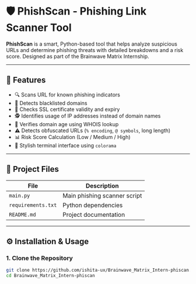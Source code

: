 # 🛡️ PhishScan - Phishing Link Scanner Tool

**PhishScan** is a smart, Python-based tool that helps analyze suspicious URLs and determine phishing threats with detailed breakdowns and a risk score. Designed as part of the Brainwave Matrix Internship.

---

## 🚀 Features

- 🔍 Scans URL for known phishing indicators
- 📛 Detects blacklisted domains
- 🔐 Checks SSL certificate validity and expiry
- 🕵️ Identifies usage of IP addresses instead of domain names
- 📅 Verifies domain age using WHOIS lookup
- ⚠️ Detects obfuscated URLs (`% encoding`, `@ symbols`, long length)
- 📊 Risk Score Calculation (Low / Medium / High)
- 🎨 Stylish terminal interface using `colorama`

---

## 📁 Project Files

| File | Description |
|------|-------------|
| `main.py` | Main phishing scanner script |
| `requirements.txt` | Python dependencies |
| `README.md` | Project documentation |

---

## ⚙️ Installation & Usage

### 1. Clone the Repository

```bash
git clone https://github.com/ishita-ux/Brainwave_Matrix_Intern-phiscan.git
cd Brainwave_Matrix_Intern-phiscan
